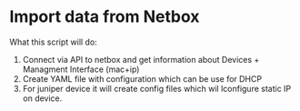 # Import data from Netbox

What this script will do:<br>
1) Connect via API to netbox and get information about Devices + Managment Interface (mac+ip)<br>
2) Create YAML file with configuration which can be use for DHCP<br>
3) For juniper device it will create config files which wil lconfigure static IP on device.<br>
